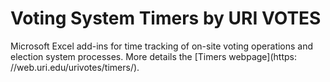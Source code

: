 # Voting System Timers by URI VOTES

Microsoft Excel add-ins for time tracking of on-site voting operations
and election system processes. More details the [Timers webpage](https:
//web.uri.edu/urivotes/timers/).
